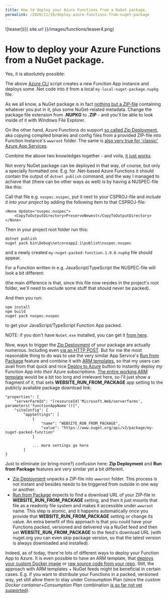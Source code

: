 ```yaml
---
title: How to deploy your Azure Functions from a NuGet package.
permalink: /2020/11/26/deploy-azure-functions-from-nuget-package
---
```

![teaser]({{ site.url }}/images/functions/teaser4.png)
# How to deploy your Azure Functions from a NuGet package.



Yes, it is absolutely possible:
<script src="https://gist.github.com/scale-tone/706cb50f87bacebfaf56669728ca3b35.js"></script>

The above [Azure CLI](https://docs.microsoft.com/en-us/cli/azure/) script creates a new Function App instance and deploys some .Net code into it from a local `my-local-nuget-package.nupkg` file.

As we all know, a NuGet package is in fact [nothing but a ZIP-file](https://en.wikipedia.org/wiki/NuGet) containing whatever you put in it, plus some NuGet-related metadata. Change the package file extension from **.NUPKG** to **.ZIP** - and you'll be able to look inside of it with Windows File Explorer.

On the other hand, Azure Functions do support [so called Zip Deployment](https://docs.microsoft.com/en-us/azure/azure-functions/run-functions-from-deployment-package#integration-with-zip-deployment), aka copying compiled binaries and config files from a provided ZIP-file into Function Instance's `wwwroot` folder. The same is [also very true for 'classic' Azure App Services](https://docs.microsoft.com/en-us/azure/app-service/deploy-zip).

Combine the above two knowledges together - and voila, [it just works](https://github.com/scale-tone/DurableFunctionsMonitor/tree/master/durablefunctionsmonitor.dotnetbackend#how-to-run).

Not every NuGet package can be deployed in that way, of course, but only a specially formatted one. E.g. for .Net-based Azure Functions it should contain the output of `dotnet publish` command, and the way I managed to achieve that (there can be other ways as well) is by having a NUSPEC-file like this:

<script src="https://gist.github.com/scale-tone/9e7910960d6803ca0dd6f8ee2e76b3b1.js"></script>

Call that file e.g. `nuspec.nuspec`, put it next to your CSPROJ-file and *include it into your project* by adding the following item to that CSPROJ-file:
```
<None Update="nuspec.nuspec">
    <CopyToOutputDirectory>PreserveNewest</CopyToOutputDirectory>
</None>
```
Then in your project root folder run this:
```
dotnet publish
nuget pack bin\Debug\netcoreapp2.1\publish\nuspec.nuspec
```
and a newly created `my-nuget-packed-function.1.0.0.nupkg` file should appear.

For a Function written in e.g. JavaScript/TypeScript the NUSPEC-file will look a bit different:

<script src="https://gist.github.com/scale-tone/7b8b7cf02705d14682ac5c013dd5abc0.js"></script>

(the main difference is that, since this file now resides in the project's root folder, we'll need to exclude some stuff that should never be packed).

And then you run:
```
npm install
npm build
nuget pack nuspec.nuspec
```
to get your JavaScript/TypeScript Function App packed.

NOTE: if you don't have `NuGet.exe` installed, you can get it [from here](https://www.nuget.org/downloads).

Now, ways to trigger the [Zip Deployment](https://docs.microsoft.com/en-us/azure/azure-functions/deployment-zip-push) of your package are actually numerous. Including even [via an HTTP POST](https://docs.microsoft.com/en-us/azure/azure-functions/deployment-zip-push#with-curl). But for me the most reasonable thing to do was to use the very similar App Service's [Run from Package](https://docs.microsoft.com/en-us/azure/azure-functions/run-functions-from-deployment-package) feature and combine it with [ARM templates](https://docs.microsoft.com/en-us/azure/azure-resource-manager/templates/template-syntax), so that my users can avail from that quick and nice [Deploy to Azure](https://docs.microsoft.com/en-us/azure/azure-resource-manager/templates/deploy-to-azure-button) button to instantly deploy *my* Function App into *their* Azure subscriptions. [The entire working ARM template](https://github.com/scale-tone/DurableFunctionsMonitor/blob/master/durablefunctionsmonitor.dotnetbackend/arm-template.json) would be a bit too long and irrelevant here, so I'll just show a fragment of it, that sets **WEBSITE_RUN_FROM_PACKAGE** app setting to the publicly available package download link:
```
"properties": {
    "serverFarmId": "[resourceId('Microsoft.Web/serverfarms', parameters('functionAppName'))]",
    "siteConfig": {
        "appSettings": [
            {
                "name": "WEBSITE_RUN_FROM_PACKAGE",
                "value": "https://www.nuget.org/api/v2/package/my-nuget-packed-function"
            }
            
            ... more settings go here
        ]
}
```

Just to eliminate (or bring more?) confusion here: **Zip Deployment** and **Run from Package** features are very similar yet a bit different. 
* [Zip Deployment](https://docs.microsoft.com/en-us/azure/azure-functions/deployment-zip-push) unpacks a ZIP-file into `wwwroot` folder. This process is not instant and besides needs to be triggered from outside in one way or another. 
* [Run from Package](https://docs.microsoft.com/en-us/azure/azure-functions/run-functions-from-deployment-package) expects to find a download URL of your ZIP-file in **WEBSITE_RUN_FROM_PACKAGE** setting, and then it just mounts that file as a readonly file system and makes it accessible under `wwwroot` name. This step is atomic, and it happens automatically once you provide that **WEBSITE_RUN_FROM_PACKAGE** setting or change its value. An extra benefit of this approach is that you could have your Functions packed, versioned and delivered via a NuGet feed and then set **WEBSITE_RUN_FROM_PACKAGE** to the feed's download URL (with nuget.org you can even skip package version, so that the latest version is always downloaded and installed).

Indeed, as of today, there're lots of different ways to deploy your Function App to Azure. It is even possible to have an ARM template, that [deploys your custom Docker image](https://docs.microsoft.com/en-us/azure/azure-functions/functions-infrastructure-as-code#create-a-function-app-2) or [raw source code from your repo](https://docs.microsoft.com/en-us/azure/azure-functions/functions-infrastructure-as-code#customizing-a-deployment). Still, the approach with ARM templates + NuGet feeds might be beneficial in certain cases. E.g. if you want to distribute your Functions in a packed, versioned way, yet still allow them to stay under Consumption Plan (since the *custom Docker container*+*Consumption Plan* combination [is so far not yet supported](https://github.com/Azure/Azure-Functions/issues/1458)).